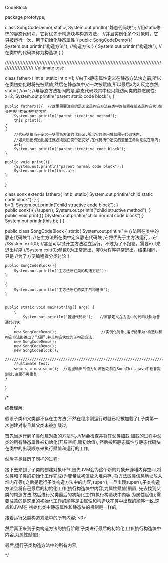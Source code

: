 CodeBlock

package prototype;


class SongCodeDemo{
	static{
		System.out.println("静态代码块");      //用static修饰的静态代码块，它将优先于构造块与构造方法，
		                                      //并且实例化多个对象时，它只被运行一次，用于初始化静态属性
	}
	public SongCodeDemo(){
		System.out.println("构造方法");        //构造方法
	}
	{
		System.out.println("构造块");          //在类中的代码块称为构造块
	}
}

/////////////////////////////////////////////////////////////////////////////////////////////////////////////////////
//ultimate test:

class fatherx{
	int a;
	static int x =1; //由于x静态属性定义在静态方法块之前,所以在类初始化时将先被赋值,然后在静态块中又一次被赋值,所以最后x为2,反之亦然;
	static{
		//a=1;  //与静态方法相同的是,静态代码块其中也只能访问类的静态属性;
		x=2;
		System.out.println("parent static code block");
	}

	public fatherx(){  //这里需要注意的是无论是构造方法在类中的位置在前还是构造块,都会先执行构造块中的内容;
		System.out.println("parent structive method");
		this.print();		
	}
	{
		//代码块相当于定义一块匿名方法的代码区,所以它的作用域仅限于代码块内,
		//如果想要初始化属性就必须现在类中定义好,在代码块中定义的变量生命周期就在块内;
		a=1;  
		System.out.println("parent structive code block");
	}
	
	public void print(){
		{System.out.println("parent normal code block");}
		System.out.println(this.a);
	}
}

class sonx extends fatherx{
	int b;
	static{
		System.out.println("child static code block");
	}
	{	
		b=3;
		System.out.println("child structive code block");
	}	
	public sonx(){
		//super();
		System.out.println("child structive method");
	}
	public void print(){
		{System.out.println("child normal code block");}
		System.out.println(this.b);
	}
}

public class SongCodeBlock {
	static{
		System.out.println("主方法所在类中的静态代码块");   //在主方法所在类中定义静态代码块 ,它将优先于主方法运行，它
		//System.exit(0);                                 //甚至可以抛开主方法独立运行，不过为了不报错，需要exit来退出程序
		                                                  //System.exit(0);参数0为正常退出，非0为程序异常退出，结果相同，只是
		                                                  //为了方便编程者分类讨论
	}
	
	public SongCodeBlock(){
		System.out.println("主方法所在类的构造方法"); 
	}
	
	{
		System.out.println("主方法所在的类中的构造块");   
	}
	
	
	public static void main(String[] args) {
		{
			System.out.println("普通代码块");   //直接定义在方法中的代码块称为普通代码块;
		}
		new SongCodeDemo();                    //实例化对象,运行结果为:构造块和构造方法都输出了“3遍”,并且构造块优先于构造方法;
		new SongCodeDemo();
		new SongCodeDemo();
		new SongCodeBlock();
		//////////////////////////////////////////////////////////////////////////////////////////////////////
		//ultimate test:
		sonx s = new sonx();  //这里输出的值为0,原因之前在SongThis.java中也曾提到过,这里不再重复;
	}
}

/*

终极理解: 
  
假设子类和父类都不存在主方法(不然在程序刚运行时就已经被加载了),子类第一次创建对象且其父类未被加载过;

首先当运行到子类创建对象的方法时,JVM会检查并将其父类加载,加载的过程中父类的所有静态属性被初始化(开辟空间,赋初始值),
然后按照静态属性与静态代码块在类中的出现顺序来执行赋值和运行的工作;<parent static code block>

然后子类经历了同样的过程;<child static code block>

接下去来到了子类的创建对象环节,首先JVM会为这个新的对象开辟堆内存空间,将父类和子类的初始化工作完成(为变量赋初值放入堆内存,
将方法区类信息地址放入堆内存等);之后是运行子类构造方法中的内容,super();一旦出现super(),子类构造方法会将自己最后的初始化工作(执行构造块中内容,为属性赋值)搁置,
先去找到父类的构造方法,然后进行父类最后的初始化工作(执行构造块中内容,为属性赋值);需要注意的是这里的初始化工作的顺序是由属性和构造块在类中出现的顺序一致,这点和JVM在
初始化类中静态属性和静态块的机制是一样的;<parent structive code block>

接着运行父类构造方法中的所有内容;<parent structive method> <child normal code block> <0>

然后真正来到子类构造方法的执行阶段,子类进行最后的初始化工作(执行构造块中内容,为属性赋值);<child structive code block>

最后,运行子类构造方法中的所有内容;<child structive method>



*/


